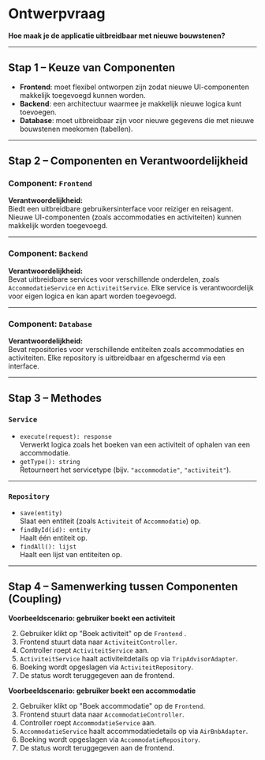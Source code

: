 # Ontwerpvraag
**Hoe maak je de applicatie uitbreidbaar met nieuwe bouwstenen?**

---

## Stap 1 – Keuze van Componenten

- **Frontend**: moet flexibel ontworpen zijn zodat nieuwe UI-componenten makkelijk toegevoegd kunnen worden.
- **Backend**: een architectuur waarmee je makkelijk nieuwe logica kunt toevoegen.
- **Database**: moet uitbreidbaar zijn voor nieuwe gegevens die met nieuwe bouwstenen meekomen (tabellen).

---

## Stap 2 – Componenten en Verantwoordelijkheid

### Component: `Frontend`

**Verantwoordelijkheid:**  
Biedt een uitbreidbare gebruikersinterface voor reiziger en reisagent. Nieuwe UI-componenten (zoals accommodaties en activiteiten) kunnen makkelijk worden toegevoegd.

---

### Component: `Backend`

**Verantwoordelijkheid:**  
Bevat uitbreidbare services voor verschillende onderdelen, zoals `AccommodatieService` en `ActiviteitService`. Elke service is verantwoordelijk voor eigen logica en kan apart worden toegevoegd.

---

### Component: `Database`

**Verantwoordelijkheid:**  
Bevat repositories voor verschillende entiteiten zoals accommodaties en activiteiten. Elke repository is uitbreidbaar en afgeschermd via een interface.

---

## Stap 3 – Methodes


### `Service`

- `execute(request): response`  
  Verwerkt logica zoals het boeken van een activiteit of ophalen van een accommodatie.
- `getType(): string`  
  Retourneert het servicetype (bijv. `"accommodatie"`, `"activiteit"`).

---

### `Repository`

- `save(entity)`  
  Slaat een entiteit (zoals `Activiteit` of `Accommodatie`) op.
- `findById(id): entity`  
  Haalt één entiteit op.
- `findAll(): lijst`  
  Haalt een lijst van entiteiten op.

---

## Stap 4 – Samenwerking tussen Componenten (Coupling)

**Voorbeeldscenario: gebruiker boekt een activiteit**

2. Gebruiker klikt op "Boek activiteit" op de `Frontend`  .
3. Frontend stuurt data naar `ActiviteitController`.
4. Controller roept `ActiviteitService` aan.
5. `ActiviteitService` haalt activiteitdetails op via `TripAdvisorAdapter`.
6. Boeking wordt opgeslagen via `ActiviteitRepository`.
7. De status wordt teruggegeven aan de frontend.

**Voorbeeldscenario: gebruiker boekt een accommodatie**

2. Gebruiker klikt op "Boek accommodatie" op de `Frontend`.
3. Frontend stuurt data naar `AccommodatieController`.
4. Controller roept `AccommodatieService` aan.
5. `AccommodatieService` haalt accommodatiedetails op via `AirBnbAdapter`.
6. Boeking wordt opgeslagen via `AccommodatieRepository`.
7. De status wordt teruggegeven aan de frontend.

